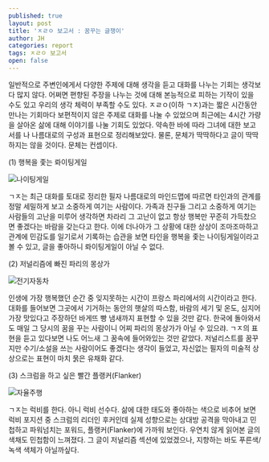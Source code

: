 ```yaml
---
published: true
layout: post
title: 'ㅈㄹㅇ 보고서 : 꿈꾸는 글쟁이'
author: JH
categories: report
tags: ㅈㄹㅇ 보고서
open: false
---
```


일반적으로 주변인에게서 다양한 주제에 대해 생각을 듣고 대화를 나누는 기회는 생각보다 많지 않다. 어쩌면 편향된 주장을 나누는 것에 대해 본능적으로 피하는 기작이 있을 수도 있고 우리의 생각 체력이 부족할 수도 있다. ㅈㄹㅇ(이하 ㄱㅈ)과는 짧은 시간동안 만나는 기회마다 보편적이지 않은 주제로 대화를 나눌 수 있었으며 최근에는 4시간 가량을 살아온 삶에 대해 이야기를 나눌 기회도 있었다. 약속한 바에 따라 그녀에 대한 보고서를 나 나름대로의 구성과 표현으로 정리해보았다. 물론, 문체가 딱딱하다고 글이 딱딱하지는 않을 것이다. 문체는 컨셉이다.

(1) 행복을 좇는 롸이팅게일


![나이팅게일]({{site.baseurl}}/images/nightingale.jpeg)

ㄱㅈ는 최근 대화를 토대로 정리한 필자 나름대로의 마인드맵에 따르면 타인과의 관계를 정말 세밀하게 보고 소중하게 여기는 사람이다. 가족과 친구들 그리고 소중하게 여기는 사람들의 고난을 미루어 생각하면 차라리 그 고난이 없고 항상 행복만 꾸준히 가득찼으면 좋겠다는 바람을 갖는다고 한다. 이에 더나아가 그 상황에 대한 상상이 조마조마하고 관계에 민감도를 일기로서 기록하는 습관을 보면 타인을 행복을 좇는 나이팅게일이라고 볼 수 있고, 글을 좋아하니 롸이팅게일이 아닐 수 없다.


(2) 저널리즘에 빠진 파리의 몽상가

![전기자동차]({{site.baseurl}}/images/paris.jpg)


인생에 가장 행복했던 순간 중 잊지못하는 시간이 프랑스 파리에서의 시간이라고 한다. 대화를 들어보면 그곳에서 기거하는 동안의 햇살의 따스함, 바람의 세기 및 온도, 심지어 가장 맛있다고 주장하던 바게뜨 빵 냄새까지 표현할 수 있을 것만 같다. 한국에 돌아와서도 매일 그 당시의 꿈을 꾸는 사람이니 어찌 파리의 몽상가가 아닐 수 있으랴. ㄱㅈ의 표현을 듣고 있다보면 나도 어느새 그 꿈속에 들어와있는 것만 같았다. 저널리스트를 꿈꾸지만 수기/소설을 쓰는 사람이어도 좋겠다는 생각이 들었고, 자신없는 필자의 미술적 상상으로는 표현이 마치 묽은 유채화 같다.


(3) 스크럼을 하고 싶은 빨간 플랭커(Flanker)


![자율주행]({{site.baseurl}}/images/rugby.jpg)


ㄱㅈ는 럭비를 한다. 아니 럭비 선수다. 삶에 대한 태도와 좋아하는 색으로 비추어 보면 럭비 포지션 중 스크럼의 리더인 후커인데 실제 성향으로는 상대방 공격을 막아내고 민첩하고 파워넘치는 포워드, 플랭커(Flanker)에 가까워 보인다. 우연치 않게 읽어본 글의 색채도 민첩함이 느껴졌다. 그 글이 저널리즘 섹션에 있었겠으나, 지향하는 바도 푸른색/녹색 색체가 아닐까싶다.
